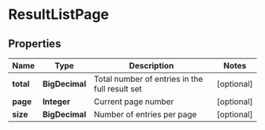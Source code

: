 

# ResultListPage


## Properties

Name | Type | Description | Notes
------------ | ------------- | ------------- | -------------
**total** | **BigDecimal** | Total number of entries in the full result set |  [optional]
**page** | **Integer** | Current page number |  [optional]
**size** | **BigDecimal** | Number of entries per page |  [optional]




